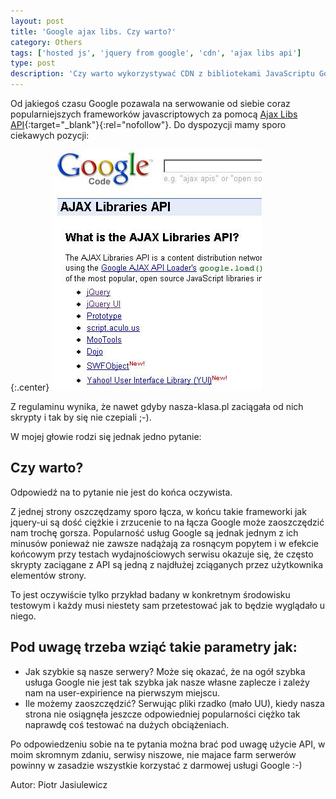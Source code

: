 ```yaml
---
layout: post
title: 'Google ajax libs. Czy warto?'
category: Others 
tags: ['hosted js', 'jquery from google', 'cdn', 'ajax libs api']
type: post
description: 'Czy warto wykorzystywać CDN z bibliotekami JavaScriptu Google?'
---
```

Od jakiegoś czasu Google pozawala na serwowanie od siebie coraz popularniejszych frameworków javascriptowych za pomocą [Ajax Libs API](https://developers.google.com/speed/libraries/){:target="_blank"}{:rel="nofollow"}. Do dyspozycji mamy sporo ciekawych pozycji:

{:.center}
![Ajax Libs API](/public/uploads/2009/02/screenshot013.jpg)

Z regulaminu wynika, że nawet gdyby nasza-klasa.pl zaciągała od nich skrypty i tak by się nie czepiali ;-). 

W mojej głowie rodzi się jednak jedno pytanie:

## Czy warto?
Odpowiedź na to pytanie nie jest do końca oczywista.

Z jednej strony oszczędzamy sporo łącza, w końcu takie frameworki jak jquery-ui są dość ciężkie i zrzucenie to na łącza Google może zaoszczędzić nam trochę gorsza. Popularność usług Google są jednak jednym z ich minusów ponieważ nie zawsze nadążają za rosnącym popytem i w efekcie końcowym przy testach wydajnościowych serwisu okazuje się, że często skrypty zaciągane z API są jedną z najdłużej zciąganych przez użytkownika elementów strony.

To jest oczywiście tylko przykład badany w konkretnym środowisku testowym i każdy musi niestety sam przetestować jak to będzie wyglądało u niego.

## Pod uwagę trzeba wziąć takie parametry jak:
- Jak szybkie są nasze serwery? Może się okazać, że na ogół szybka usługa Google nie jest tak szybka jak nasze własne zaplecze i zależy nam na user-expirience na pierwszym miejscu.
- Ile możemy zaoszczędzić? Serwując pliki rzadko (mało UU), kiedy nasza strona nie osiągnęła jeszcze odpowiedniej popularności ciężko tak naprawdę coś testować na dużych obciążeniach.

Po odpowiedzeniu sobie na te pytania można brać pod uwagę użycie API, w moim skromnym zdaniu, serwisy niszowe, nie majace farm serwerów powinny w zasadzie wszystkie korzystać z darmowej usługi Google :-)

Autor: Piotr Jasiulewicz
